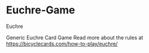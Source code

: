 # Euchre-Game
Euchre

Generic Euchre Card Game
Read more about the rules at https://bicyclecards.com/how-to-play/euchre/
